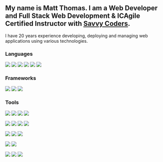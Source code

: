 ## My name is Matt Thomas.  I am a Web Developer and Full Stack Web Development & ICAgile Certified Instructor with [Savvy Coders](https://www.savvycoders.com).

I have 20 years experience developing, deploying and managing web applications using various technologies.

### Languages
![](https://img.shields.io/badge/JavaScript-323330?style=for-the-badge&logo=javascript&logoColor=F7DF1E)
![](https://img.shields.io/badge/PHP-777BB4?style=for-the-badge&logo=php&logoColor=white)
![](https://img.shields.io/badge/Python-14354C?style=for-the-badge&logo=python&logoColor=white)
![](https://img.shields.io/badge/HTML-239120?style=for-the-badge&logo=html5&logoColor=white)
![](https://img.shields.io/badge/CSS-239120?&style=for-the-badge&logo=css3&logoColor=white)
![](https://img.shields.io/badge/Node.js-43853D?style=for-the-badge&logo=node.js&logoColor=white)
![]()
![]()
![]()

### Frameworks
![](https://img.shields.io/badge/Vue.js-35495E?style=for-the-badge&logo=vue.js&logoColor=4FC08D)
![](https://img.shields.io/badge/Angular-DD0031?style=for-the-badge&logo=angular&logoColor=white)
![](https://img.shields.io/badge/Express.js-404D59?style=for-the-badge)

### Tools
![](https://img.shields.io/badge/Visual_Studio_Code-0078D4?style=for-the-badge&logo=visual%20studio%20code&logoColor=white)
![](http://img.shields.io/badge/-PHPStorm-0078D4?style=for-the-badge&logo=phpstorm&logoColor=white)
![](https://img.shields.io/badge/VIM-0078D4?&style=for-the-badge&logo=vim&logoColor=white)
![](https://img.shields.io/badge/Hyper-0078D4?style=for-the-badge&logo=hyper&logoColor=white)

![](https://img.shields.io/badge/GIT-E44C30?style=for-the-badge&logo=git&logoColor=white)
![](https://img.shields.io/badge/Jira-0052CC?style=for-the-badge&logo=Jira&logoColor=white)
![](https://img.shields.io/badge/Jenkins-D24939?style=for-the-badge&logo=Jenkins&logoColor=white)
![](https://img.shields.io/badge/GitHub-100000?style=for-the-badge&logo=github&logoColor=white)
![]()

![](https://img.shields.io/badge/MongoDB-4EA94B?style=for-the-badge&logo=mongodb&logoColor=white)
![](https://img.shields.io/badge/MySQL-00000F?style=for-the-badge&logo=mysql&logoColor=white)
![](https://img.shields.io/badge/SQLite-07405E?style=for-the-badge&logo=sqlite&logoColor=white)

![](https://img.shields.io/badge/Render-00C7B7?style=for-the-badge&logoColor=white)
![](https://img.shields.io/badge/Netlify-00C7B7?style=for-the-badge&logo=netlify&logoColor=white)

![](https://img.shields.io/badge/Windows-0078D6?style=for-the-badge&logo=windows&logoColor=white)
![](https://img.shields.io/badge/Linux-FCC624?style=for-the-badge&logo=linux&logoColor=black)
![](https://img.shields.io/badge/mac%20os-000000?style=for-the-badge&logo=apple&logoColor=white)
